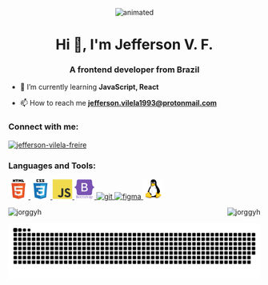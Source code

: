 
<p align="center">
  <img src="https://github.com/Jorggyh/Jorggyh/blob/main/ezgif-3-798ebb3452.gif" alt="animated" />
</p>
<h1 align="center">Hi 👋, I'm Jefferson V. F.</h1>
<h3 align="center">A frontend developer from Brazil</h3>

- 🌱 I’m currently learning **JavaScript, React**

- 📫 How to reach me **jefferson.vilela1993@protonmail.com**

<h3 align="left">Connect with me:</h3>
<p align="left">
<a href="https://linkedin.com/in/jefferson-vilela-freire" target="blank"><img align="center" src="https://raw.githubusercontent.com/rahuldkjain/github-profile-readme-generator/master/src/images/icons/Social/linked-in-alt.svg" alt="jefferson-vilela-freire" height="30" width="40" /></a>
</p>

<h3 align="left">Languages and Tools:</h3>
<p align="left">
<a href="https://www.w3.org/html/" target="_blank" rel="noreferrer"> <img src="https://raw.githubusercontent.com/devicons/devicon/master/icons/html5/html5-original-wordmark.svg" alt="html5" width="40" height="40"/> </a>
<a href="https://www.w3schools.com/css/" target="_blank" rel="noreferrer"> <img src="https://raw.githubusercontent.com/devicons/devicon/master/icons/css3/css3-original-wordmark.svg" alt="css3" width="40" height="40"/> </a>
<a href="https://developer.mozilla.org/en-US/docs/Web/JavaScript" target="_blank" rel="noreferrer"> <img src="https://raw.githubusercontent.com/devicons/devicon/master/icons/javascript/javascript-original.svg" alt="javascript" width="40" height="40"/> </a>
<a href="https://getbootstrap.com" target="_blank" rel="noreferrer"> <img src="https://raw.githubusercontent.com/devicons/devicon/master/icons/bootstrap/bootstrap-plain-wordmark.svg" alt="bootstrap" width="40" height="40"/> </a>
<a href="https://git-scm.com/" target="_blank" rel="noreferrer"> <img src="https://www.vectorlogo.zone/logos/git-scm/git-scm-icon.svg" alt="git" width="40" height="40"/> </a>
<a href="https://www.figma.com/" target="_blank" rel="noreferrer"> <img src="https://www.vectorlogo.zone/logos/figma/figma-icon.svg" alt="figma" width="40" height="40"/> </a>
<a href="https://www.linux.org/" target="_blank" rel="noreferrer"> <img src="https://raw.githubusercontent.com/devicons/devicon/master/icons/linux/linux-original.svg" alt="linux" width="40" height="40"/> </a> </p>

<p><img align="left" src="https://github-readme-stats.vercel.app/api/top-langs?username=jorggyh&show_icons=true&locale=en&layout=compact" alt="jorggyh" /></p>

<p>&nbsp;<img align="right" src="https://github-readme-stats.vercel.app/api?username=jorggyh&show_icons=true&locale=en" alt="jorggyh" /></p>

![Snake animation](https://github.com/jorggyh/jorggyh/blob/output/github-contribution-grid-snake.svg)

<!---
Jorggyh/Jorggyh is a ✨ special ✨ repository because its `README.md` (this file) appears on your GitHub profile.
You can click the Preview link to take a look at your changes.
--->
